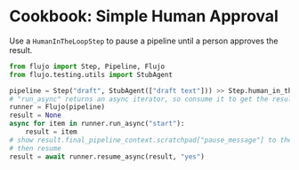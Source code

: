 # Cookbook: Simple Human Approval

Use a `HumanInTheLoopStep` to pause a pipeline until a person approves the result.

```python
from flujo import Step, Pipeline, Flujo
from flujo.testing.utils import StubAgent

pipeline = Step("draft", StubAgent(["draft text"])) >> Step.human_in_the_loop("approve", message_for_user="Approve the draft?")
# "run_async" returns an async iterator, so consume it to get the result
runner = Flujo(pipeline)
result = None
async for item in runner.run_async("start"):
    result = item
# show result.final_pipeline_context.scratchpad["pause_message"] to the user
# then resume
result = await runner.resume_async(result, "yes")
```
